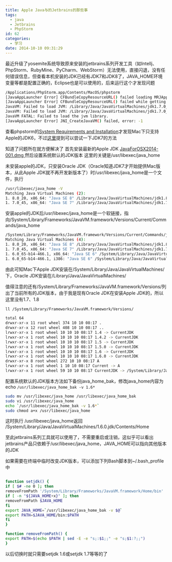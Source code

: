 ```yaml
---
title: Apple Java与的Jetbrains的那些事
tags:
  - java
  - Jetbrains
  - PhpStorm
id: 62
categories:
  - 学习
date: 2014-10-10 09:31:29
---
```


最近升级了yosemite系统导致原来安装的jetbrains系列开发工具（如Intellj、PhpStorm、RubyMine、PyCharm、WebStorm）无法使用，直接闪退，没有任何错误信息，但查看本机安装的JDK已经有JDK7和JDK8了，JAVA_HOME环境变量等都是配置正确的，Eclipse也是可以使用的，后来运行这个才发现问题

<!--more-->

```bash
/Applications/PhpStorm.app/Contents/MacOS/phpstorm
[JavaAppLauncher Error] CFBundleCopyResourceURL() failed loading MRJApp.properties file
[JavaAppLauncher Error] CFBundleCopyResourceURL() failed while getting Resource/Java directory
JavaVM: Failed to load JVM: /Library/Java/JavaVirtualMachines/jdk1.7.0_45.jdk/Contents/Home/bundle/Libraries/libserver.dylib
JavaVM: Failed to load JVM: /Library/Java/JavaVirtualMachines/jdk1.7.0_45.jdk/Contents/Home/bundle/Libraries/libserver.dylib
JavaVM FATAL: Failed to load the jvm library.
[JavaAppLauncher Error] JNI_CreateJavaVM() failed, error: -1
```

查看phpstorm的[System Requirements and Installation](https://www.jetbrains.com/phpstorm/webhelp/system-requirements-and-installation.html)才发现Mac下只支持Apple的JDK6，不过[这里](https://intellij-support.jetbrains.com/entries/23455956-Selecting-the-JDK-version-the-IDE-will-run-under)提到可以尝试一下JDK7的方法

知道了问题所在就方便解决了
首先安装最新的Apple JDK [JavaForOSX2014-001.dmg
](http://support.apple.com/kb/DL1572)然后设置系统默认的JDK版本
这里的关键是/usr/libexec/java_home

未安装apple的JDK，只安装Oracle JDK（Oracle知道JDK7才开始提供Mac版本，从此Apple JDK就不再开发新版本了）时/usr/libexec/java_home是一个文件，执行

```bash
/usr/libexec/java_home -V
Matching Java Virtual Machines (2):
1. 8.0_20, x86_64: "Java SE 8" /Library/Java/JavaVirtualMachines/jdk1.8.0_20.jdk/Contents/Home
1. 7.0_45, x86_64: "Java SE 7" /Library/Java/JavaVirtualMachines/jdk1.7.0_45.jdk/Contents/Home
```

安装apple的JDK后/usr/libexec/java_home是一个软链接，指向/System/Library/Frameworks/JavaVM.framework/Versions/Current/Commands/java_home

```bash
/System/Library/Frameworks/JavaVM.framework/Versions/Current/Commands/java_home -V
Matching Java Virtual Machines (4):
1. 8.0_20, x86_64: "Java SE 8" /Library/Java/JavaVirtualMachines/jdk1.8.0_20.jdk/Contents/Home
1. 7.0_45, x86_64: "Java SE 7" /Library/Java/JavaVirtualMachines/jdk1.7.0_45.jdk/Contents/Home
1. 6.0_65-b14-466.1, x86_64: "Java SE 6" /System/Library/Java/JavaVirtualMachines/1.6.0.jdk/Contents/Home
1. 6.0_65-b14-466.1, i386: "Java SE 6" /System/Library/Java/JavaVirtualMachines/1.6.0.jdk/Contents/Home
```

由此可知Mac下Apple JDK安装在/System/Library/Java/JavaVirtualMachines/下，Oracle JDK安装在/Library/Java/JavaVirtualMachines/

值得注意的还有/System/Library/Frameworks/JavaVM.framework/Versions/列出了当前所有的JDK版本，由于我是现有Oracle JDK在安装Apple JDK的，所以这里没有1.7、1.8

```bash
ll /System/Library/Frameworks/JavaVM.framework/Versions/

total 64
drwxr-xr-x 11 root wheel 374 10 10 08:17 .
drwxr-xr-x 12 root wheel 408 10 10 08:17 ..
lrwxr-xr-x 1 root wheel 10 10 10 08:17 1.4 -> CurrentJDK
lrwxr-xr-x 1 root wheel 10 10 10 08:17 1.4.2 -> CurrentJDK
lrwxr-xr-x 1 root wheel 10 10 10 08:17 1.5 -> CurrentJDK
lrwxr-xr-x 1 root wheel 10 10 10 08:17 1.5.0 -> CurrentJDK
lrwxr-xr-x 1 root wheel 10 10 10 08:17 1.6 -> CurrentJDK
lrwxr-xr-x 1 root wheel 10 10 10 08:17 1.6.0 -> CurrentJDK
drwxr-xr-x 8 root wheel 272 10 10 08:17 A
lrwxr-xr-x 1 root wheel 1 10 10 08:17 Current -> A
lrwxr-xr-x 1 root wheel 59 10 10 08:17 CurrentJDK -> /System/Library/Java/JavaVirtualMachines/1.6.0.jdk/Contents
```

配置系统默认的JDK版本方法如下备份java_home_bak，修改java_home内容为echo `/usr/libexec/java_home_bak -v 1.6*`

```bash
sudo mv /usr/libexec/java_home /usr/libexec/java_home_bak
sudo vi /usr/libexec/java_home
echo `/usr/libexec/java_home_bak -v 1.6*`
sudo chmod a+x /usr/libexec/java_home
```

这时执行
/usr/libexec/java_home返回
/System/Library/Java/JavaVirtualMachines/1.6.0.jdk/Contents/Home

至此jetbrains系列工具就可以使用了，不需要重启或注销，这似乎可以看出jetbrains产品只依赖于/usr/libexec/java_home，JAVA_HOME可以指向其他版本的JDK

如果需要在终端中临时改变JDK版本，可以添加下列Bash脚本到~/.bash_profile中

```bash

function setjdk() {
if [ $# -ne 0 ]; then
removeFromPath '/System/Library/Frameworks/JavaVM.framework/Home/bin'
if [ -n "${JAVA_HOME+x}" ]; then
removeFromPath $JAVA_HOME
fi
export JAVA_HOME=`/usr/libexec/java_home_bak -v $@`
export PATH=$JAVA_HOME/bin:$PATH
fi
}

function removeFromPath() {
export PATH=$(echo $PATH | sed -E -e "s;:$1;;" -e "s;$1:?;;")
}

```

以后切换时就只需要setjdk 1.6或setjdk 1.7等等的了